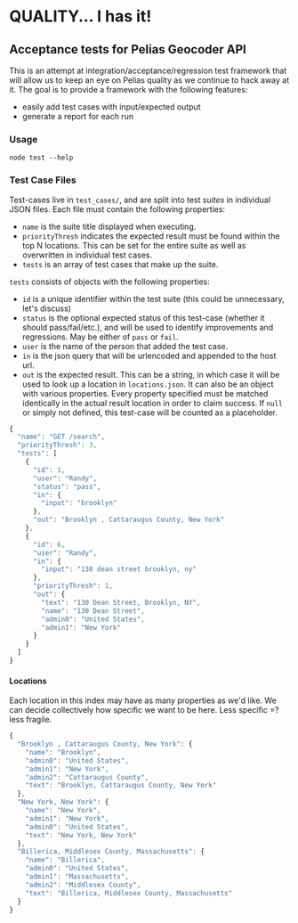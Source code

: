 # QUALITY... I has it!

## Acceptance tests for Pelias Geocoder API

This is an attempt at integration/acceptance/regression test framework that will allow us
to keep an eye on Pelias quality as we continue to hack away at it. The goal is to provide a
framework with the following features:

 * easily add test cases with input/expected output
 * generate a report for each run

### Usage

```
node test --help
```

### Test Case Files
Test-cases live in `test_cases/`, and are split into test *suites* in individual JSON files. Each file must contain the
following properties:

 + `name` is the suite title displayed when executing.
 + `priorityThresh` indicates the expected result must be found within the top N locations. This can be set for the entire suite as well as overwritten in individual test cases.
 + `tests` is an array of test cases that make up the suite.

`tests` consists of objects with the following properties:
 + `id` is a unique identifier within the test suite (this could be unnecessary, let's discuss)
 + `status` is the optional expected status of this test-case (whether it should pass/fail/etc.), and will be used to
   identify improvements and regressions. May be either of `pass` or `fail`.
 + `user` is the name of the person that added the test case.
 + `in` is the json query that will be urlencoded and appended to the host url.
 + `out` is the expected result. This can be a string, in which case it will be used to look up a location in `locations.json`.
  It can also be an object with various properties. Every property specified must be matched identically in the actual result location in order to claim success.
  If `null` or simply not defined, this test-case will be counted as a placeholder.


```javascript
{
  "name": "GET /search",
  "priorityThresh": 3,
  "tests": [
    {
      "id": 1,
      "user": "Randy",
      "status": "pass",
      "in": {
        "input": "brooklyn"
      },
      "out": "Brooklyn , Cattaraugus County, New York"
    },
    {
      "id": 6,
      "user": "Randy",
      "in": {
        "input": "130 dean street brooklyn, ny"
      },
      "priorityThresh": 1,
      "out": {
        "text": "130 Dean Street, Brooklyn, NY",
        "name": "130 Dean Street",
        "admin0": "United States",
        "admin1": "New York"
      }
    }
  ]
}
```

#### Locations

Each location in this index may have as many properties as we'd like. We can decide collectively how specific we
want to be here. Less specific =? less fragile.

```javascript
{
  "Brooklyn , Cattaraugus County, New York": {
    "name": "Brooklyn",
    "admin0": "United States",
    "admin1": "New York",
    "admin2": "Cattaraugus County",
    "text": "Brooklyn, Cattaraugus County, New York"
  },
  "New York, New York": {
    "name": "New York",
    "admin1": "New York",
    "admin0": "United States",
    "text": "New York, New York"
  },
  "Billerica, Middlesex County, Massachusetts": {
    "name": "Billerica",
    "admin0": "United States",
    "admin1": "Massachusetts",
    "admin2": "Middlesex County",
    "text": "Billerica, Middlesex County, Massachusetts"
  }
}
```
